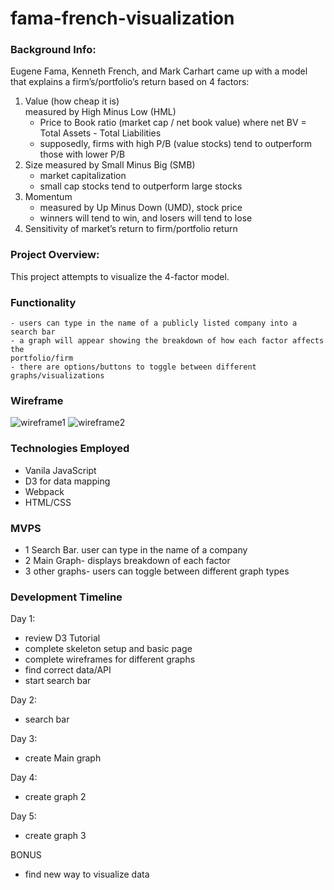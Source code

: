 # fama-french-visualization
### Background Info: 
Eugene Fama, Kenneth French, and Mark Carhart came up with a model that
explains a firm’s/portfolio’s return based on 4 factors:
1. Value (how cheap it is)   
	measured by High Minus Low (HML)
	- Price to Book ratio (market cap / net book value)
	 where net BV = Total Assets - Total Liabilities
	- supposedly, firms with high P/B (value stocks) tend to outperform 
	those with lower P/B
2. Size
	measured by Small Minus Big (SMB)
	- market capitalization
	- small cap stocks tend to outperform large stocks
3. Momentum
	- measured by Up Minus Down (UMD), stock price
	- winners will tend to win, and losers will tend to lose
4. Sensitivity of market’s return to firm/portfolio return

### Project Overview:
This project attempts to visualize the 4-factor model. 

### Functionality
	- users can type in the name of a publicly listed company into a search bar
	- a graph will appear showing the breakdown of how each factor affects the
	portfolio/firm
	- there are options/buttons to toggle between different graphs/visualizations

### Wireframe
![wireframe1](https://i.imgur.com/xnKEJJQ.png "wireframe 1")
![wireframe2](https://i.imgur.com/viE1lBW.png "wireframe 2")


### Technologies Employed
- Vanila JavaScript
- D3 for data mapping
- Webpack
- HTML/CSS


### MVPS
- 1 Search Bar. user can type in the name of a company
- 2 Main Graph- displays breakdown of each factor
- 3 other graphs- users can toggle between different graph types


### Development Timeline

Day 1:
- review D3 Tutorial
- complete skeleton setup and basic page
- complete wireframes for different graphs
- find correct data/API
- start search bar

Day 2:
- search bar

Day 3:
- create Main graph

Day 4:
- create graph 2

Day 5:
- create graph 3

BONUS
- find new way to visualize data
